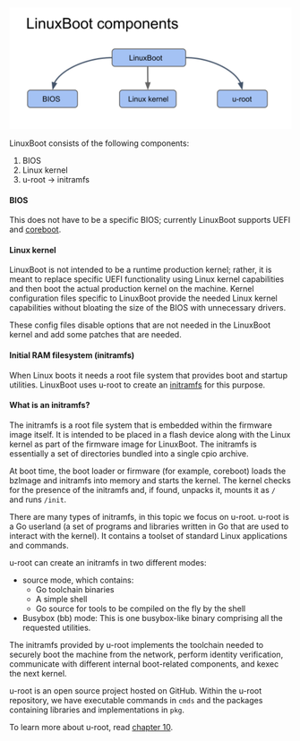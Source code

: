 ##

![image](../images/LinuxBoot-components.svg)

LinuxBoot consists of the following components:

1. BIOS
2. Linux kernel
3. u-root -> initramfs


#### BIOS

This does not have to be a specific BIOS; currently LinuxBoot supports UEFI
and [coreboot](https://coreboot.org/).


#### Linux kernel

LinuxBoot is not intended to be a runtime production kernel; rather, it
is meant to replace specific UEFI functionality using Linux kernel capabilities
and then boot the actual production kernel on the machine. Kernel
configuration files specific to LinuxBoot provide the needed Linux kernel
capabilities without bloating the size of the BIOS with unnecessary drivers.

These config files disable options that are not needed in the LinuxBoot
kernel and add some patches that are needed.


#### Initial RAM filesystem  (initramfs)

When Linux boots it needs a root file system that provides boot and startup
utilities. LinuxBoot uses u-root to create an
[initramfs](https://docs.google.com/document/d/1redHfZrKem5ZEQHt40rS7_F1bzUjTF9BCBOBBOMcyOM/edit)
for this purpose.


#### What is an initramfs?

The initramfs is a root file system that is embedded within the firmware
image itself. It is intended to be placed in a flash device along with the
Linux kernel as part of the firmware image for LinuxBoot. The initramfs is
essentially a set of directories bundled into a single cpio archive.

At boot time, the boot loader or firmware (for example, coreboot) loads
the bzImage and initramfs into memory and starts the kernel. The kernel
checks for the presence of the initramfs and, if found, unpacks it, mounts
it as `/` and runs `/init`.


There are many types of initramfs, in this topic we focus on u-root.
u-root is a Go userland (a set of programs and libraries written in Go that
are used to interact with the kernel). It contains a toolset of standard
Linux applications and commands.

u-root can create an initramfs in two different modes:

*   source mode, which contains:
    *   Go toolchain binaries
    *   A simple shell
    *   Go source for tools to be compiled on the fly by the shell
*   Busybox (bb) mode: This is one busybox-like binary comprising all the
    requested utilities.

The initramfs provided by u-root implements the toolchain needed to securely
boot the machine from the network, perform identity verification, communicate
with different internal boot-related components, and kexec the next kernel.

u-root is an open source project hosted on GitHub. Within the u-root
repository, we have executable commands in `cmds` and the packages containing
libraries and implementations in `pkg`.

To learn more about u-root, read [chapter 10](https://github.com/linuxboot/book/blob/master/coreboot.u-root.systemboot/README.md).
